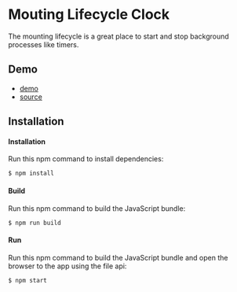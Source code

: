 Mouting Lifecycle Clock
=====================
The mounting lifecycle is a great place to start and stop background processes like timers.

Demo
-------------
* [demo](https://rawgit.com/MoonHighway/learning-react/master/chapter-07/mounting-lifecycle-clock/dist/index.html)
* [source](https://github.com/MoonHighway/learning-react/blob/master/chapter-07/mounting-lifecycle-clock/src/clock.js)

Installation
-------------

#### Installation
Run this npm command to install dependencies:
```
$ npm install
```

#### Build
Run this npm command to build the JavaScript bundle:
```
$ npm run build
```

#### Run
Run this npm command to build the JavaScript bundle and open the browser to the app using the file api:
```
$ npm start
```